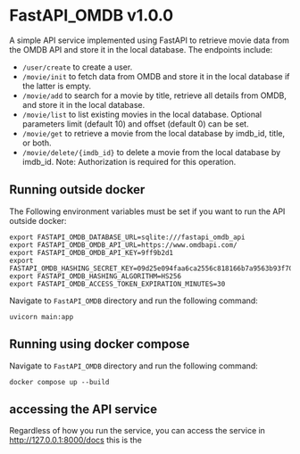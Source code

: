 # FastAPI_OMDB v1.0.0

A simple API service implemented using FastAPI to retrieve movie data from the OMDB API and store it in the local database. The endpoints include:

- `/user/create` to create a user.
- `/movie/init` to fetch data from OMDB and store it in the local database if the latter is empty.
- `/movie/add` to search for a movie by title, retrieve all details from OMDB, and store it in the local database.
- `/movie/list` to list existing movies in the local database. Optional parameters limit (default 10) and offset (default 0) can be set.
- `/movie/get` to retrieve a movie from the local database by imdb_id, title, or both.
- `/movie/delete/{imdb_id}` to delete a movie from the local database by imdb_id. Note: Authorization is required for this operation.

## Running outside docker

The Following environment variables must be set if you want to run the API outside docker:

```
export FASTAPI_OMDB_DATABASE_URL=sqlite:///fastapi_omdb_api
export FASTAPI_OMDB_OMDB_API_URL=https://www.omdbapi.com/
export FASTAPI_OMDB_OMDB_API_KEY=9ff9b2d1
export FASTAPI_OMDB_HASHING_SECRET_KEY=09d25e094faa6ca2556c818166b7a9563b93f7099f6f0f4caa6cf63b88e8d3e7
export FASTAPI_OMDB_HASHING_ALGORITHM=HS256
export FASTAPI_OMDB_ACCESS_TOKEN_EXPIRATION_MINUTES=30
```

Navigate to `FastAPI_OMDB` directory and run the following command:

`uvicorn main:app`

## Running using docker compose

Navigate to `FastAPI_OMDB` directory and run the following command:

`docker compose up --build`

## accessing the API service

Regardless of how you run the service, you can access the service in http://127.0.0.1:8000/docs this is the
